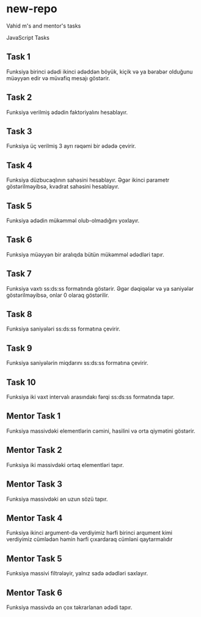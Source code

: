 # new-repo
Vahid m's and mentor's tasks

JavaScript Tasks
## Task 1
Funksiya birinci ədədi ikinci ədəddən böyük, kiçik və ya bərabər olduğunu müəyyən edir və müvafiq mesajı göstərir.

## Task 2
Funksiya verilmiş ədədin faktoriyalını hesablayır.

## Task 3
Funksiya üç verilmiş 3 ayrı rəqəmi bir ədədə çevirir.

## Task 4
Funksiya düzbucaqlının sahəsini hesablayır. Əgər ikinci parametr göstərilməyibsə, kvadrat sahəsini hesablayır.

## Task 5
Funksiya ədədin mükəmməl olub-olmadığını yoxlayır.

## Task 6
Funksiya müəyyən bir aralıqda bütün mükəmməl ədədləri tapır.

## Task 7
Funksiya vaxtı ss:ds:ss formatında göstərir. Əgər dəqiqələr və ya saniyələr göstərilməyibsə, onlar 0 olaraq göstərilir.

## Task 8
Funksiya saniyələri ss:ds:ss formatına çevirir.

## Task 9
Funksiya saniyələrin miqdarını ss:ds:ss formatına çevirir.

## Task 10
Funksiya iki vaxt intervalı arasındakı fərqi ss:ds:ss formatında tapır.

## Mentor Task 1
Funksiya massivdəki elementlərin cəmini, hasilini və orta qiymətini göstərir.

## Mentor Task 2
Funksiya iki massivdəki ortaq elementləri tapır.

## Mentor Task 3
Funksiya massivdəki ən uzun sözü tapır.

## Mentor Task 4
Funksiya ikinci argument-də verdiyimiz hərfi birinci arqument kimi verdiyimiz cümlədən həmin hərfi çıxardaraq cümləni qaytarmalıdır

## Mentor Task 5
Funksiya massivi filtrələyir, yalnız sadə ədədləri saxlayır.

## Mentor Task 6
Funksiya massivdə ən çox təkrarlanan ədədi tapır.

